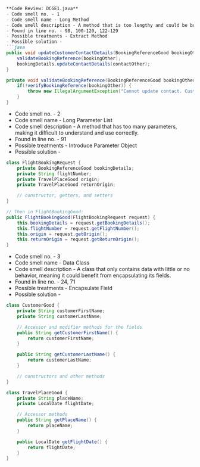 ```markdown
**Code Review: DCGE1.java**
- Code smell no. - 1
- Code smell name - Long Method
- Code smell description - A method that is too lengthy and could be broken down into smaller, more manageable methods.
- Found in line no. - 98, 100-120, 122-129
- Possible treatments - Extract Method
- Possible solution - 
```java
public void updateCustomerContactDetails(BookingReferenceGood bookingOther, ContactGood contactOther) {
    validateBookingReference(bookingOther);
    bookingDetails.updateContactDetails(contactOther);
}

private void validateBookingReference(BookingReferenceGood bookingOther) {
    if(!verifyBookingReference(bookingOther)) {
        throw new IllegalArgumentException("Cannot update contact. Customer details do not match.");
    }
}
```

- Code smell no. - 2
- Code smell name - Long Parameter List
- Code smell description - A method that has too many parameters, making it difficult to understand and use correctly.
- Found in line no. - 91
- Possible treatments - Introduce Parameter Object
- Possible solution - 
```java
class FlightBookingRequest {
    private BookingReferenceGood bookingDetails;
    private String flightNumber;
    private TravelPlaceGood origin;
    private TravelPlaceGood returnOrigin;

    // constructor, getters, and setters
}

// Then in FlightBookingGood:
public FlightBookingGood(FlightBookingRequest request) {
    this.bookingDetails = request.getBookingDetails();
    this.flightNumber = request.getFlightNumber();
    this.origin = request.getOrigin();
    this.returnOrigin = request.getReturnOrigin();
}
```

- Code smell no. - 3
- Code smell name - Data Class
- Code smell description - A class that only contains data with little or no behavior, meaning it could benefit from encapsulating its fields.
- Found in line no. - 24, 71
- Possible treatments - Encapsulate Field
- Possible solution - 
```java
class CustomerGood {
    private String customerFirstName;
    private String customerLastName;

    // Accessor and modifier methods for the fields
    public String getCustomerFirstName() {
        return customerFirstName;
    }

    public String getCustomerLastName() {
        return customerLastName;
    }

    // constructors and other methods
}

class TravelPlaceGood {
    private String placeName;
    private LocalDate flightDate;

    // Accessor methods
    public String getPlaceName() {
        return placeName;
    }

    public LocalDate getFlightDate() {
        return flightDate;
    }
}
```
```
